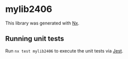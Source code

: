 # mylib2406

This library was generated with [Nx](https://nx.dev).

## Running unit tests

Run `nx test mylib2406` to execute the unit tests via [Jest](https://jestjs.io).
